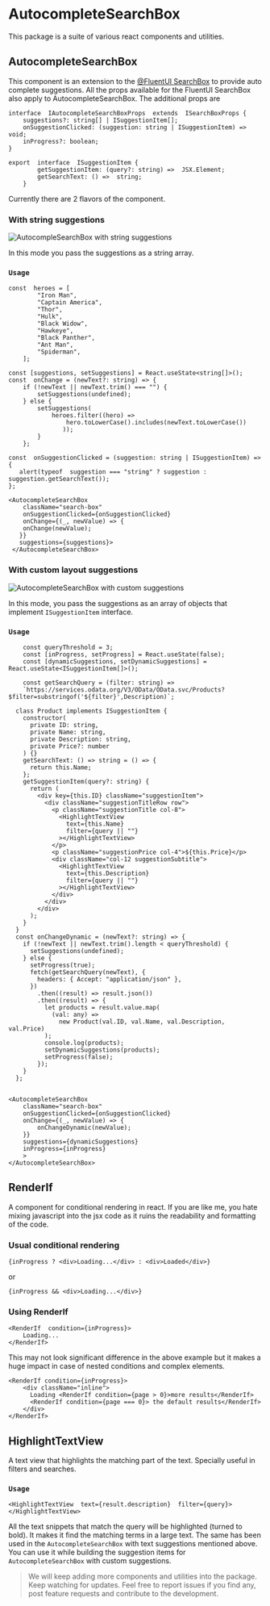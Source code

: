 
# AutocompleteSearchBox
This package is a suite of various react components and utilities.

## AutocompleteSearchBox 
This component is an extension to the [@FluentUI SearchBox](https://developer.microsoft.com/en-us/fluentui#/controls/web/searchbox) to provide auto complete suggestions. 
All the props available for the FluentUI SearchBox also apply to AutocompleteSearchBox. 
The additional props are

    

    interface  IAutocompleteSearchBoxProps  extends  ISearchBoxProps {   
	    suggestions?: string[] | ISuggestionItem[];    
	    onSuggestionClicked: (suggestion: string | ISuggestionItem) =>  void;
        inProgress?: boolean;
    }

    export  interface  ISuggestionItem {
    	    getSuggestionItem: (query?: string) =>  JSX.Element;
    	    getSearchText: () =>  string;
    	}

Currently there are 2 flavors of the component. 

### With string suggestions
![AutocompleSearchBox with string suggestions](https://isearchutils.azureedge.net/img/stringSuggestions.jpg)

In this mode you pass the suggestions as a string array.

###  `Usage`

    const  heroes = [   
		    "Iron Man",
	        "Captain America",
            "Thor",
            "Hulk",
            "Black Widow",
            "Hawkeye",
	        "Black Panther",
	        "Ant Man",
	        "Spiderman",
        ];
    
    const [suggestions, setSuggestions] = React.useState<string[]>();
    const  onChange = (newText?: string) => {
        if (!newText || newText.trim() === "") {
	        setSuggestions(undefined);
        } else {
	        setSuggestions(
		        heroes.filter((hero) =>
			        hero.toLowerCase().includes(newText.toLowerCase())
			       ));
	        }
        };
    
    const  onSuggestionClicked = (suggestion: string | ISuggestionItem) => {
	   alert(typeof  suggestion === "string" ? suggestion : suggestion.getSearchText());
    };
    
	<AutocompleteSearchBox    
	    className="search-box"    
	    onSuggestionClicked={onSuggestionClicked}
        onChange={(_, newValue) => {
        onChange(newValue);
       }}
       suggestions={suggestions}>
     </AutocompleteSearchBox>

### With custom layout suggestions
![AutocompleteSearchBox with custom suggestions](https://isearchutils.azureedge.net/img/customSuggestions.jpg)

In this mode, you pass the suggestions as an array of objects that implement `ISuggestionItem` interface.

### `Usage`

	    const queryThreshold = 3;
	    const [inProgress, setProgress] = React.useState(false);
	    const [dynamicSuggestions, setDynamicSuggestions] = React.useState<ISuggestionItem[]>();
	    
	    const getSearchQuery = (filter: string) =>
        `https://services.odata.org/V3/OData/OData.svc/Products?$filter=substringof('${filter}',Description)`;
    
      class Product implements ISuggestionItem {
        constructor(
          private ID: string,
          private Name: string,
          private Description: string,
          private Price?: number
        ) {}
        getSearchText: () => string = () => {
          return this.Name;
        };
        getSuggestionItem(query?: string) {
          return (
            <div key={this.ID} className="suggestionItem">
              <div className="suggestionTitleRow row">
                <p className="suggestionTitle col-8">
                  <HighlightTextView
                    text={this.Name}
                    filter={query || ""}
                  ></HighlightTextView>
                </p>
                <p className="suggestionPrice col-4">${this.Price}</p>
                <div className="col-12 suggestionSubtitle">
                  <HighlightTextView
                    text={this.Description}
                    filter={query || ""}
                  ></HighlightTextView>
                </div>
              </div>
            </div>
          );
        }
      }
      const onChangeDynamic = (newText?: string) => {
        if (!newText || newText.trim().length < queryThreshold) {
          setSuggestions(undefined);
        } else {
          setProgress(true);
          fetch(getSearchQuery(newText), {
            headers: { Accept: "application/json" },
          })
            .then((result) => result.json())
            .then((result) => {
              let products = result.value.map(
                (val: any) =>
                  new Product(val.ID, val.Name, val.Description, val.Price)
              );
              console.log(products);
              setDynamicSuggestions(products);
              setProgress(false);
            });
        }
      };


    <AutocompleteSearchBox    
	    className="search-box"
        onSuggestionClicked={onSuggestionClicked}
        onChange={(_, newValue) => {
	        onChangeDynamic(newValue);
        }}
        suggestions={dynamicSuggestions}
        inProgress={inProgress}
        >
    </AutocompleteSearchBox>

## RenderIf
A component for conditional rendering in react.
If you are like me, you hate mixing javascript into the jsx code as it ruins the readability and formatting of the code.

### Usual conditional rendering

    {inProgress ? <div>Loading...</div> : <div>Loaded</div>}

  or

    {inProgress && <div>Loading...</div>}

### Using RenderIf

    <RenderIf  condition={inProgress}>
	    Loading...
    </RenderIf>

This may not look significant difference in the above example but it makes a huge impact in case of nested conditions and complex elements.

    <RenderIf condition={inProgress}>
    	<div className="inline">
    	  Loading <RenderIf condition={page > 0}>more results</RenderIf>
    	  <RenderIf condition={page === 0}> the default results</RenderIf>
    	</div>
    </RenderIf>

## HighlightTextView
A text view that highlights the matching part of the text. Specially useful in filters and searches.

### `Usage`

    <HighlightTextView  text={result.description}  filter={query}></HighlightTextView>
All the text snippets that match the query will be highlighted (turned to bold). It makes it find the matching terms in a large text.
The same has been used in the `AutocompleteSearchBox` with text suggestions mentioned above.
You can use it while building the suggestion items for `AutocompleteSearchBox` with custom suggestions.


> We will keep adding more components and utilities into the package. Keep watching for updates. Feel free to report issues if you find any, post feature requests and contribute to the development.
